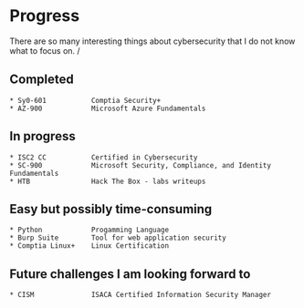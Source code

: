 # Progress 
There are so many interesting things about cybersecurity that I do not know what to focus on. /

## Completed
    * Sy0-601           Comptia Security+
    * AZ-900            Microsoft Azure Fundamentals

## In progress
    * ISC2 CC           Certified in Cybersecurity
    * SC-900            Microsoft Security, Compliance, and Identity Fundamentals
    * HTB               Hack The Box - labs writeups

## Easy but possibly time-consuming
    * Python            Progamming Language
    * Burp Suite        Tool for web application security
    * Comptia Linux+    Linux Certification

## Future challenges I am looking forward to
    * CISM              ISACA Certified Information Security Manager
